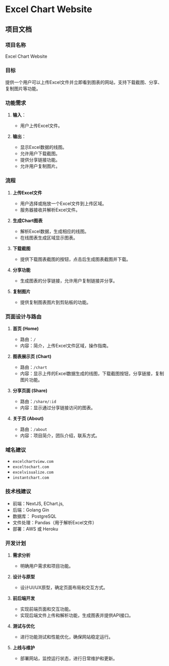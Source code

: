 # Excel Chart Website 
## 项目文档

### 项目名称
Excel Chart  Website 

### 目标
提供一个用户可以上传Excel文件并立即看到图表的网站，支持下载截图、分享、复制图片等功能。

### 功能需求

1. **输入**：
   - 用户上传Excel文件。
   
2. **输出**：
   - 显示Excel数据的线图。
   - 允许用户下载截图。
   - 提供分享链接功能。
   - 允许用户复制图片。

### 流程

1. **上传Excel文件**
   - 用户选择或拖放一个Excel文件到上传区域。
   - 服务器接收并解析Excel文件。

2. **生成Chart图表**
   - 解析Excel数据，生成相应的线图。
   - 在线图表生成区域显示图表。

3. **下载截图**
   - 提供下载图表截图的按钮，点击后生成图表截图并下载。

4. **分享功能**
   - 生成图表的分享链接，允许用户复制链接并分享。

5. **复制图片**
   - 提供复制图表图片到剪贴板的功能。

### 页面设计与路由

1. **首页 (Home)**
   - 路由：`/`
   - 内容：简介，上传Excel文件区域，操作指南。

2. **图表展示页 (Chart)**
   - 路由：`/chart`
   - 内容：显示上传的Excel数据生成的线图，下载截图按钮，分享链接，复制图片功能。

3. **分享页面 (Share)**
   - 路由：`/share/:id`
   - 内容：显示通过分享链接访问的图表。

4. **关于页 (About)**
   - 路由：`/about`
   - 内容：项目简介，团队介绍，联系方式。

### 域名建议

- `excelchartview.com`
- `exceltochart.com`
- `excelvisualize.com`
- `instantchart.com`

### 技术栈建议

- 前端：NextJS, EChart.js,
- 后端：Golang Gin
- 数据库： PostgreSQL
- 文件处理：Pandas（用于解析Excel文件）
- 部署：AWS 或 Heroku

### 开发计划

1. **需求分析**
   - 明确用户需求和项目功能。

2. **设计与原型**
   - 设计UI/UX原型，确定页面布局和交互方式。

3. **前后端开发**
   - 实现前端页面和交互功能。
   - 实现后端文件上传和解析功能，生成图表并提供API接口。

4. **测试与优化**
   - 进行功能测试和性能优化，确保网站稳定运行。

5. **上线与维护**
   - 部署网站，监控运行状态，进行日常维护和更新。
